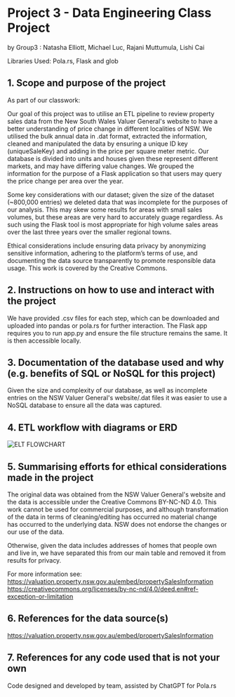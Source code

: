 # Project 3 - Data Engineering Class Project
by Group3 : Natasha Elliott, Michael Luc, Rajani Muttumula, Lishi Cai

Libraries Used:
Pola.rs, Flask and glob

## 1. Scope and purpose of the project

As part of our classwork:

Our goal of this project was to utilise an ETL pipeline to review property sales data from the New South Wales Valuer General's website
to have a better understanding of price change in different localities of NSW. We utilised the bulk annual data in .dat format, extracted
the information, cleaned and manipulated the data by ensuring a unique ID key (uniqueSaleKey) and adding in the price per square meter metric.
Our database is divided into units and houses given these represent different markets, and may have differing value changes.
We grouped the information for the purpose of a Flask application so that users may query the price change per area over the year.

Some key considerations with our dataset; given the size of the dataset (~800,000 entries) we deleted data that was incomplete for the purposes
of our analysis. This may skew some results for areas with small sales volumes, but these areas are very hard to accurately guage regardless.
As such using the Flask tool is most appropriate for high volume sales areas over the last three years over the smaller regional towns.

Ethical considerations 
include ensuring data privacy by anonymizing sensitive information, adhering to the platform’s terms 
of use, and documenting the data source transparently to promote responsible data usage. This work is covered by the Creative Commons.

## 2. Instructions on how to use and interact with the project

We have provided .csv files for each step, which can be downloaded and uploaded into pandas or pola.rs for further interaction.
The Flask app requires you to run app.py and ensure the file structure remains the same. 
It is then accessible locally.

## 3. Documentation of the database used and why (e.g. benefits of SQL or NoSQL for this project)

Given the size and complexity of our database, as well as incomplete entries on the NSW Valuer General's website/.dat files
it was easier to use a NoSQL database to ensure all the data was captured. 

## 4. ETL workflow with diagrams or ERD

![ELT FLOWCHART](https://github.com/user-attachments/assets/3886d70c-55d7-4e68-a60f-216dfd980dd2)


## 5. Summarising efforts for ethical considerations made in the project

The original data was obtained from the NSW Valuer General's website and the data is accessible under the Creative Commons BY-NC-ND 4.0.
This work cannot be used for commercial purposes, and although transformation of the data in terms of cleaning/editing has occurred no material change
has occurred to the underlying data. NSW does not endorse the changes or our use of the data.

Otherwise, given the data includes addresses of homes that people own and live in, we have separated this from our main table and removed it from results for privacy.

For more information see:
https://valuation.property.nsw.gov.au/embed/propertySalesInformation
https://creativecommons.org/licenses/by-nc-nd/4.0/deed.en#ref-exception-or-limitation

## 6. References for the data source(s)

https://valuation.property.nsw.gov.au/embed/propertySalesInformation

## 7. References for any code used that is not your own
Code designed and developed by team, assisted by ChatGPT for Pola.rs



